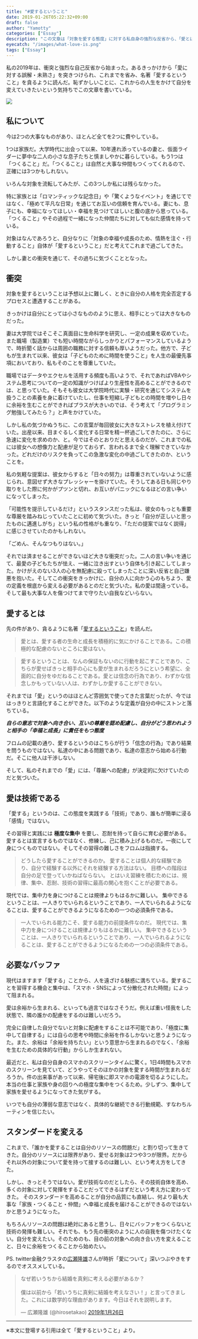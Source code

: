 ```yaml
---
title: "#愛するということ"
date: 2019-01-26T05:22:32+09:00
draft: false
author: "Yamotty"
categories: ["Essay"]
description: "この文章は「対象を愛する態度」に対する私自身の強烈な反省から、「愛とはなにか」を見つめ直し、そして自分を変えていきたいという強い気持ちで書いている。"
eyecatch: "/images/what-love-is.png"
tags: ["Essay"]
---
```


私の2019年は、衝突と強烈な自己反省から始まった。あるきっかけから「愛に対する誤解・未熟さ」を突きつけられ、これまでを省み、名著「愛するということ」を貪るように読んだ。恥ずかしいことに、これからの人生をかけて自分を変えていきたいという気持ちでこの文章を書いている。<!--more-->

<a target="_blank"  href="https://www.amazon.co.jp/gp/product/4314005580/ref=as_li_tl?ie=UTF8&camp=247&creative=1211&creativeASIN=4314005580&linkCode=as2&tag=mrnoize08-22&linkId=e5cb9fd503367889349149b732edab3f"><img border="0" src="//ws-fe.amazon-adsystem.com/widgets/q?_encoding=UTF8&MarketPlace=JP&ASIN=4314005580&ServiceVersion=20070822&ID=AsinImage&WS=1&Format=_SL250_&tag=mrnoize08-22" ></a><img src="//ir-jp.amazon-adsystem.com/e/ir?t=mrnoize08-22&l=am2&o=9&a=4314005580" width="1" height="1" border="0" alt="" style="border:none !important; margin:0px !important;" />


## 私について

今は2つの大事なものがあり、ほとんど全てを2つに費やしている。

1つは家族だ。大学時代に出会って以来、10年連れ添っているの妻と、仮面ライダーに夢中な二人の小さな息子たちと慎ましやかに暮らしている。もう1つは「つくること」だ。「つくること」は自然と大事な仲間もつくってくれるので、正確には3つかもしれない。

いろんな対象を流転してみたが、この3つしか私には残らなかった。

特に家族とは「ロマンティックな記念日」や「驚くようなイベント」を通じてではなく、「極めて平凡な日常」を通じてお互いの信頼を育んでいる。妻にも、息子にも、幸福になってほしい・幸福を見つけてほしいと腹の底から思っている。「つくること」やその過程で一緒になった仲間たちに対しても似た感情を持っている。

対象はなんであろうと、自分なりに「対象の幸福や成長のため、情熱を注ぐ・行動すること」自体が「愛するということ」だと考えてこれまで過ごしてきた。

しかし妻との衝突を通じて、その過ちに気づくこととなった。

## 衝突

対象を愛するということは予想以上に難しく、ときに自分の人格を完全否定するプロセスと遭遇することがある。

きっかけは自分にとっては小さなもののように思え、相手にとっては大きなものだった。

妻は大学院ではそこそこ真面目に生命科学を研究し、一定の成果を収めていた。また職場（製造業）でも短い時間ながらしっかりとパフォーマンスしているようで、時折聞く話からは周囲の職務に対する信頼も厚いようだった。他方で、子どもが生まれて以来、彼女は「子どものために時間を使うこと」を人生の最優先事項においており、私もそのことを尊重していた。

職場ではデータやエクセルを活用する頻度も高いようで、それであればVBAやシステム思考についての一定の知識がつけばより生産性を高めることができるのでは、と思っていた。そもそも彼女は大学院時代に実験・研究を通じてシステムを扱うことの素養を身に着けていたし、仕事を短縮し子どもとの時間を増やし日々に余裕を生むことができればプラスが大きいのでは、そう考えて「プログラミング勉強してみたら？」と声をかけていた。

しかし私の気づかぬうちに、この言葉が毎回彼女に大きなストレスを植え付けていた。出産以来、目まぐるしく変化する日常を精一杯過ごしてきたのに、さらに急速に変化を求めのか、と。今ではそのとおりだと思えるのだが、これまでの私には彼女への想像力と配慮が足りておらず、言われるまで全く理解できていなかった。どれだけのリスクを負ってこの急激な変化の中過ごしてきたのか、ということを。

私の気軽な提案は、彼女からすると「日々の努力」は尊重されていないように感じられ、意図せず大きなプレッシャーを掛けていた。そうしてある日も同じやり取りをした際に何かがプツンと切れ、お互いがパニックになるほどの言い争いになってしまった。

「可能性を提示しているだけ」というスタンスだった私は、彼女のもっとも重要な尊厳を踏みねじっていたことに初めて気づいた。きっと「自分が正しいと思ったものに邁進しがち」という私の性格がも重なり、「ただの提案ではなく説得」に感じさせていたのかもしれない。

「ごめん、そんなつもりはない。」

それでは済ませることができないほど大きな衝突だった。二人の言い争いを通じて、最愛の子どもたちが怯え、一緒に泣き出すという自体も引き起こしてしまった。かけがえのない3人の心を無配慮に殴ってしまったことに深い反省と自己嫌悪を抱いた。そしてこの衝突をきっかけに、自分の人に向かう心のもちよう、愛の定義を根底から変える必要があるとのだと気づいた。私の愛は間違っている。そして最も大事な人を傷つけてまで守りたい自我などいらない。


## 愛するとは

先の件があり、貪るように名著「[愛するということ](https://www.amazon.co.jp/%E6%84%9B%E3%81%99%E3%82%8B%E3%81%A8%E3%81%84%E3%81%86%E3%81%93%E3%81%A8-%E6%96%B0%E8%A8%B3%E7%89%88-%E3%82%A8%E3%83%BC%E3%83%AA%E3%83%83%E3%83%92%E3%83%BB%E3%83%95%E3%83%AD%E3%83%A0-ebook/dp/B07HWQ9PGJ/ref=as_li_ss_tl?_encoding=UTF8&qid=1546731425&sr=8-1&linkCode=sl1&tag=mrnoize08-22&linkId=e568760a7a8ed6ecd3742ae8ca21c9ad&language=ja_JP)」を読んだ。

>愛とは、愛する者の生命と成長を積極的に気にかけることである。この積極的な配慮のないところに愛はない。

>愛するということは、なんの保証もないのに行動を起こすことであり、こちらが愛せばきっと相手の心にも愛が生まれるだろうにという希望に、全面的に自分をゆだねることである。愛とは信念の行為であり、わずかな信念しかもっていない人は、わずかしか愛することができない。  

それまでは「愛」というのはほとんど雰囲気で使ってきた言葉だったが、今でははっきりと言語化することができた。以下のような定義が自分の中にストンと落ちている。

***自らの意志で対象へ向き合い、互いの尊厳を認め配慮し、自分がどう思われようと相手の「幸福と成長」に責任をもつ態度***

フロムの記載の通り、愛するというのはこちらが行う「信念の行為」であり結果を問うものではない。私達の中にある問題であり、私達の意志から始める行動だ。そこに他人は干渉しない。

そして、私のそれまでの「愛」には、「尊厳への配慮」が決定的に欠けていたのだと気づいた。

## 愛は技術である

「愛する」というのは、この態度を実践する「技術」であり、誰もが簡単に浸る「感情」ではない。

その習得と実践には **極度な集中** を要し、忍耐を持って自らに育む必要がある。愛するとは宣言するものではなく、修練し、己に積み上げるものだ。一夜にして身につくものではない。そしてその習得の難しさをフロムは指摘する。


>どうしたら愛することができるのか。
愛することは個人的な経験であり、自分で経験する以外にそれを経験する方法はない。
目標への階段は自分の足で登っていかねばならない。
とはいえ習練を積むためには、規律、集中、忍耐、技術の習得に最高の関心を抱くことが必要である。

>
現代では、集中力を身につけることは規律よりもはるかに難しい。
集中できるということは、一人きりでいられるということであり、一人でいられるようになることは、愛することができるようになるための一つの必須条件である。

>一人でいられる能力こそ、愛する能力の前提条件なのだ。
>現代では、集中力を身につけることは規律よりもはるかに難しい。
集中できるということは、一人きりでいられるということであり、一人でいられるようになることは、愛することができるようになるための一つの必須条件である。

## 必要なバッファ

現代はますます「愛する」ことから、人を遠ざける魅惑に満ちている。愛することを習得する機会と集中は、「スマホ・SNSによって分散化された時間」によって阻まれる。

愛は余裕から生まれる、といっても過言ではなさそうだ。例えば重い怪我をした状態で、隣の誰かの配慮をするのは難しいだろう。

完全に自律した自分でないと対象に配慮をすることは不可能であり、「極度に集中して自律する」には自らの思考や時間に余裕を作るしかないと思うようになった。また、余裕は「余裕を持ちたい」という意思から生まれるのでなく、「余裕を生むための具体的な行動」からしか生まれない。

最近だと、私は自分自身のスマホのスクリーンタイムに驚く。1日4時間もスマホのスクリーンを見ていて、どうやってそのほかの対象を愛する時間が生まれるだろうか。件の出来事があって以来、帰宅後に即スマホの電源を切るようにした。本当の仕事と家族や身の回りへの極度な集中をつくるため。少しずつ、集中して家族を愛せるようになってきた気がする。

いつでも自分の薄弱な意志ではなく、具体的な継続できる行動規範、すなわちルーティンを信じたい。

## スタンダードを変える

これまで、「誰かを愛することは自分のリソースの問題だ」と割り切って生きてきた。自分のリソースには限界があり、愛せる対象は2つや3つが限界。だからそれ以外の対象について愛を持って接するのは難しい、という考え方をしてきた。

しかし、きっとそうではない。愛が技術なのだとしたら、その技術自体を高め、多くの対象に対して発揮をすることだってできるはずだという考え方に変わってきた。
そのスタンダードを高めることが自分の品質にも直結し、何より最も大事な「家族・つくること・仲間」へ幸福と成長を届けることができるのではないかと思うようになった。

もちろんリソースの問題は絶対にあると思うし、日々にバッファをつくらないと技術の発揮も難しい。それでも、もう先の衝突のように人の自我を傷つけたくない。自分を変えたい。そのためのも、目の前の対象への向き合い方を変えることと、日々に余裕をつくることから始めたい。

PS. twitter金融クラスタの[広瀬隆雄](https://twitter.com/hirosetakao)さんが時折「愛について」深いつぶやきをするのでオススメしている。

<blockquote class="twitter-tweet" data-lang="ja"><p lang="ja" dir="ltr">なぜ若いうちから結婚を真剣に考える必要があるか？<br><br>僕は以前から「若いうちに真剣に結婚を考えなさい！」と言ってきました。これには数学的な理由があります。今日はそれを説明します。</p>&mdash; 広瀬隆雄 (@hirosetakao) <a href="https://twitter.com/hirosetakao/status/1089269072418746368?ref_src=twsrc%5Etfw">2019年1月26日</a></blockquote>
<script async src="https://platform.twitter.com/widgets.js" charset="utf-8"></script>


---
※本文に登場する引用は全て「愛するということ」より。
